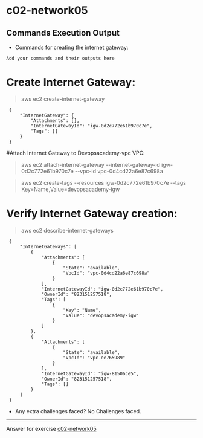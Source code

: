 # c02-network05

## Commands Execution Output

- Commands for creating the internet gateway:
```
Add your commands and their outputs here
```
# Create Internet Gateway:

> aws ec2 create-internet-gateway

     {
         "InternetGateway": {
             "Attachments": [],
             "InternetGatewayId": "igw-0d2c772e61b970c7e",
             "Tags": []
         }
     }

#Attach Internet Gateway to Devopsacademy-vpc VPC:

> aws ec2 attach-internet-gateway --internet-gateway-id igw-0d2c772e61b970c7e --vpc-id vpc-0d4cd22a6e87c698a

> aws ec2 create-tags --resources igw-0d2c772e61b970c7e --tags Key=Name,Value=devopsacademy-igw

# Verify Internet Gateway creation:

> aws ec2 describe-internet-gateways

     {
         "InternetGateways": [
             {
                 "Attachments": [
                     {
                         "State": "available",
                         "VpcId": "vpc-0d4cd22a6e87c698a"
                     }
                 ],
                 "InternetGatewayId": "igw-0d2c772e61b970c7e",
                 "OwnerId": "823151257518",
                 "Tags": [
                     {
                         "Key": "Name",
                         "Value": "devopsacademy-igw"
                     }
                 ]
             },
             {
                 "Attachments": [
                     {
                         "State": "available",
                         "VpcId": "vpc-ee765989"
                     }
                 ],
                 "InternetGatewayId": "igw-81506ce5",
                 "OwnerId": "823151257518",
                 "Tags": []
             }
         ]
     }


- Any extra challenges faced?
 No Challenges faced.

<!-- Don't change anything below this point-->
***
Answer for exercise [c02-network05](https://github.com/devopsacademyau/academy/blob/893381c6f0b69434d9e8597d3d4b1c17f9bc1371/classes/02class/exercises/c02-network05/README.md)
